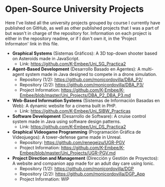 # Open-Source University Projects

Here I've listed all the university projects grouped by course I currently have published on GitHub, as well as other published projects that I was a part of but wasn't in charge of the repository for. Information on each project is either in the repository readme, or if I don't own it, in the 'Project Informaton' link in this file.

* **Graphical Systems** (Sistemas Gráficos): A 3D top-down shooter based on Asteroids made in JavaScript.
    * Link: https://github.com/K-Embee/Uni_SG_Practica2
* **Agent-Based Development** (Desarrollo Basado en Agentes): A multi-agent system made in Java designed to compete in a drone simulation.
    * Repository (1/2): https://github.com/monicordovilla/DBA_P2/
    * Repository (2/2): https://github.com/monicordovilla/DBA_P3/
    * Project Information: https://github.com/K-Embee/K-Embee/blob/master/Uni_Projects/DBA_P2_DBA_P3.md
* **Web-Based Information Systems** (Sistemas de Información Basadas en Web): A dynamic website for a cinema built in PHP.
    * Link: https://github.com/K-Embee/Uni_SIBW_Practicas
* **Software Development** (Desarrollo de Software): A cruise control system made in Java using software design patterns.
    * Link: https://github.com/K-Embee/Uni_DS_Practica2
* **Graphical Videogame Programming** (Programación Gráfica de Videojuegos): A tower-defense game made in Unreal.
    * Repository: https://github.com/renegeizu/UGR-PGV
    * Project Information: https://github.com/K-Embee/K-Embee/blob/master/Uni_Projects/UGR-PGV.md
* **Project Direction and Management** (Dirección y Gestión de Proyectos): A website and companion app made for an adult day care using Ionic.
    * Repository (1/2): https://github.com/monicordovilla/DGP
    * Repository (2/2): https://github.com/monicordovilla/DGP_App
    * Project Information: WIP
